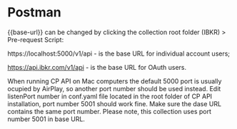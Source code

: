 # Postman
{{base-url}} can be changed by clicking the collection root folder (IBKR) > Pre-request Script:

https://localhost:5000/v1/api - is the base URL for individual account users;

https://api.ibkr.com/v1/api - is the base URL for OAuth users.

When running CP API on Mac computers the default 5000 port is usually ocupied by AirPlay, so another port number should be used instead.
Edit listenPort number in conf.yaml file located in the root folder of CP API installation, port number 5001 should work fine.
Make sure the dase URL contains the same port number.
Please note, this collection uses port number 5001 in base URL.
